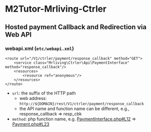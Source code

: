 # M2Tutor-Mrliving-Ctrler


## Hosted payment Callback and Redirection via Web API

### webapi.xml (`etc/webapi.xml`)
```
<route url="/V1/ctrler/payment/response_callback" method="GET">
    <service class="Mrliving\Ctrler\Api\PaymentInterface" method="response_callback"/>
    <resources>
        <resource ref="anonymous"/>
    </resources>
</route>
```
* `url`: the suffix of the HTTP path 
  * web address: `http://${DOMAIN}/rest/V1/ctrler/payment/response_callback`
  * the API name and function name can be different, e.g., response_callback => resp_cbk
* `method`: php function name, e.g. [PaymentInterface.php#L12](/Api/PaymentInterface.php#L12) => [Payment.php#L23](/Model/Payment.php#L23)

